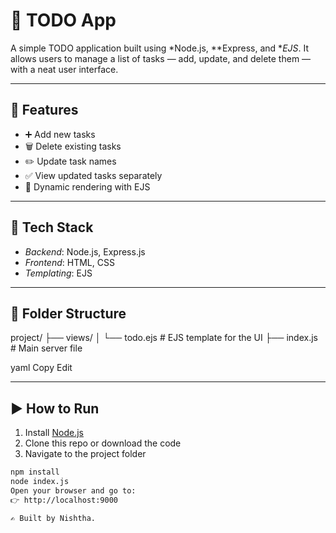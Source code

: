 # 📝 TODO App

A simple TODO application built using *Node.js, **Express, and **EJS*. It allows users to manage a list of tasks — add, update, and delete them — with a neat user interface.

---

## 🚀 Features

- ➕ Add new tasks
- 🗑️ Delete existing tasks
- ✏️ Update task names
- ✅ View updated tasks separately
- 📄 Dynamic rendering with EJS

---

## 🔧 Tech Stack

- *Backend*: Node.js, Express.js
- *Frontend*: HTML, CSS
- *Templating*: EJS

---

## 📁 Folder Structure

project/
├── views/
│ └── todo.ejs # EJS template for the UI
├── index.js # Main server file

yaml
Copy
Edit

---

## ▶️ How to Run

1. Install [Node.js](https://nodejs.org/)
2. Clone this repo or download the code
3. Navigate to the project folder

```bash
npm install
node index.js
Open your browser and go to:
👉 http://localhost:9000

✍️ Built by Nishtha.
